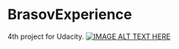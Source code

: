 # BrasovExperience
4th project for Udacity.
[![IMAGE ALT TEXT HERE](screen/Screenshot_2018-01-22-11-09-54)](https://www.youtube.com/watch?v=YOUTUBE_VIDEO_ID_HERE)
